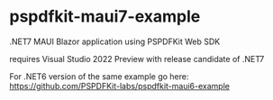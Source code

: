 # pspdfkit-maui7-example
.NET7 MAUI Blazor application using PSPDFKit Web SDK

requires Visual Studio 2022 Preview with release candidate of .NET7

For .NET6 version of the same example go here:
https://github.com/PSPDFKit-labs/pspdfkit-maui6-example
